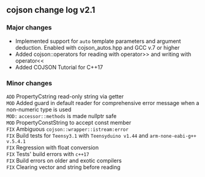 ## cojson change log v2.1

### Major changes

* Implemented support for `auto` template parameters and argument deduction. 
  Enabled with  cojson_autos.hpp and GCC v.7 or higher
* Added cojson::operators for reading with operator>> and writing with operator<<   
* Added COJSON Tutorial for C++17

### Minor changes
`ADD` PropertyCstring read-only string via getter 
<br>`MOD` Added guard in default reader for comprehensive error message when a 
     non-numeric type is used
<br>`MOD:` `accessor::methods` is made nullptr safe
<br>`MOD` PropertyConstString to accept const member
<br>`FIX` Ambiguous `cojson::wrapper::istream:error`
<br>`FIX` Build tests for `Teensy3.1` with `Teensyduino v1.44` and
    `arm-none-eabi-g++ v.5.4.1`
<br>`FIX` Regression with float conversion 
<br>`FIX` Tests' build errors with `c++17`
<br>`FIX` Build errors on older and exotic compilers
<br>`FIX` Clearing vector and string before reading
  